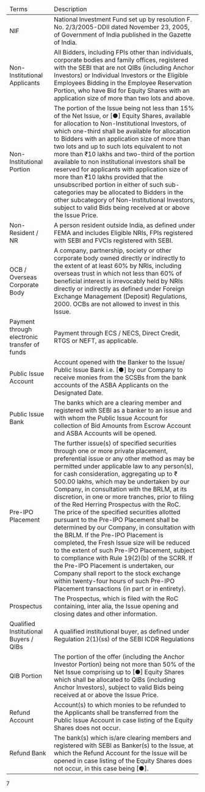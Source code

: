 <table><thead><tr><td>Terms</td><td>Description</td></tr></thead><tbody><tr><td>NIF</td><td>National Investment Fund set up by resolution F. No. 2/3/2005-DDII dated November 23, 2005, of Government of India published in the Gazette of India.</td></tr><tr><td>Non-Institutional Applicants</td><td>All Bidders, including FPIs other than individuals, corporate bodies and family offices, registered with the SEBI that are not QIBs (including Anchor Investors) or Individual Investors or the Eligible Employees Bidding in the Employee Reservation Portion, who have Bid for Equity Shares with an application size of more than two lots and above.</td></tr><tr><td>Non-Institutional Portion</td><td>The portion of the Issue being not less than 15% of the Net Issue, or [●] Equity Shares, available for allocation to Non-Institutional Investors, of which one-third shall be available for allocation to Bidders with an application size of more than two lots and up to such lots equivalent to not more than ₹10 lakhs and two-third of the portion available to non institutional investors shall be reserved for applicants with application size of more than ₹10 lakhs provided that the unsubscribed portion in either of such sub-categories may be allocated to Bidders in the other subcategory of Non-Institutional Investors, subject to valid Bids being received at or above the Issue Price.</td></tr><tr><td>Non-Resident / NR</td><td>A person resident outside India, as defined under FEMA and includes Eligible NRIs, FPIs registered with SEBI and FVCIs registered with SEBI.</td></tr><tr><td>OCB / Overseas Corporate Body</td><td>A company, partnership, society or other corporate body owned directly or indirectly to the extent of at least 60% by NRIs, including overseas trust in which not less than 60% of beneficial interest is irrevocably held by NRIs directly or indirectly as defined under Foreign Exchange Management (Deposit) Regulations, 2000. OCBs are not allowed to invest in this Issue.</td></tr><tr><td>Payment through electronic transfer of funds</td><td>Payment through ECS / NECS, Direct Credit, RTGS or NEFT, as applicable.</td></tr><tr><td>Public Issue Account</td><td>Account opened with the Banker to the Issue/ Public Issue Bank i.e. [●] by our Company to receive monies from the SCSBs from the bank accounts of the ASBA Applicants on the Designated Date.</td></tr><tr><td>Public Issue Bank</td><td>The banks which are a clearing member and registered with SEBI as a banker to an issue and with whom the Public Issue Account for collection of Bid Amounts from Escrow Account and ASBA Accounts will be opened.</td></tr><tr><td>Pre-IPO Placement</td><td>The further issue(s) of specified securities through one or more private placement, preferential issue or any other method as may be permitted under applicable law to any person(s), for cash consideration, aggregating up to ₹ 500.00 lakhs, which may be undertaken by our Company, in consultation with the BRLM, at its discretion, in one or more tranches, prior to filing of the Red Herring Prospectus with the RoC.<br>The price of the specified securities allotted pursuant to the Pre-IPO Placement shall be determined by our Company, in consultation with the BRLM. If the Pre-IPO Placement is completed, the Fresh Issue size will be reduced to the extent of such Pre-IPO Placement, subject to compliance with Rule 19(2)(b) of the SCRR. If the Pre-IPO Placement is undertaken, our Company shall report to the stock exchange within twenty-four hours of such Pre-IPO Placement transactions (in part or in entirety).</td></tr><tr><td>Prospectus</td><td>The Prospectus, which is filed with the RoC containing, inter alia, the Issue opening and closing dates and other information.</td></tr><tr><td>Qualified Institutional Buyers / QIBs</td><td>A qualified institutional buyer, as defined under Regulation 2(1)(ss) of the SEBI ICDR Regulations</td></tr><tr><td>QIB Portion</td><td>The portion of the offer (including the Anchor Investor Portion) being not more than 50% of the Net Issue comprising up to [●] Equity Shares which shall be allocated to QIBs (including Anchor Investors), subject to valid Bids being received at or above the Issue Price.</td></tr><tr><td>Refund Account</td><td>Account(s) to which monies to be refunded to the Applicants shall be transferred from the Public Issue Account in case listing of the Equity Shares does not occur.</td></tr><tr><td>Refund Bank</td><td>The bank(s) which is/are clearing members and registered with SEBI as Banker(s) to the Issue, at which the Refund Account for the Issue will be opened in case listing of the Equity Shares does not occur, in this case being [●].</td></tr></tbody></table>

7